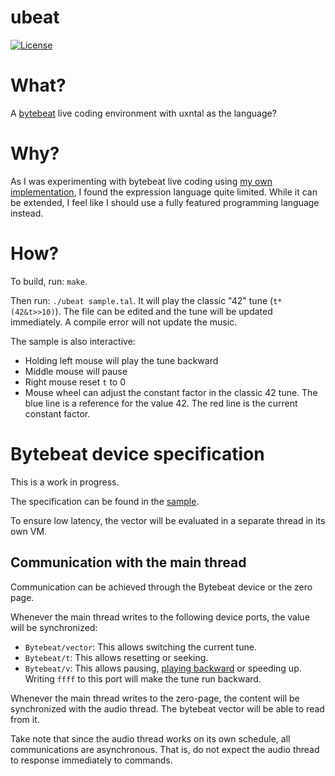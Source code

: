 # ubeat

[![License](https://img.shields.io/badge/license-MIT-blue.svg)](LICENSE)

# What?

A [bytebeat](http://canonical.org/~kragen/bytebeat/) live coding environment with uxntal as the language?

# Why?

As I was experimenting with bytebeat live coding using [my own implementation](https://github.com/bullno1/sbeat/), I found the expression language quite limited.
While it can be extended, I feel like I should use a fully featured programming language instead.

# How?

To build, run: `make`.

Then run: `./ubeat sample.tal`.
It will play the classic "42" tune (`t*(42&t>>10)`).
The file can be edited and the tune will be updated immediately.
A compile error will not update the music.

The sample is also interactive:

* Holding left mouse will play the tune backward
* Middle mouse will pause
* Right mouse reset `t` to 0
* Mouse wheel can adjust the constant factor in the classic 42 tune.
  The blue line is a reference for the value 42.
  The red line is the current constant factor.

# Bytebeat device specification

This is a work in progress.

The specification can be found in the [sample](sample.tal).

To ensure low latency, the vector will be evaluated in a separate thread in its own VM.

## Communication with the main thread

Communication can be achieved through the Bytebeat device or the zero page.

Whenever the main thread writes to the following device ports, the value will be synchronized:

* `Bytebeat/vector`: This allows switching the current tune.
* `Bytebeat/t`: This allows resetting or seeking.
* `Bytebeat/v`: This allows pausing, [playing backward](https://en.wikipedia.org/wiki/Backmasking) or speeding up.
  Writing `ffff` to this port will make the tune run backward.

Whenever the main thread writes to the zero-page, the content will be synchronized with the audio thread.
The bytebeat vector will be able to read from it.

Take note that since the audio thread works on its own schedule, all communications are asynchronous.
That is, do not expect the audio thread to response immediately to commands.
